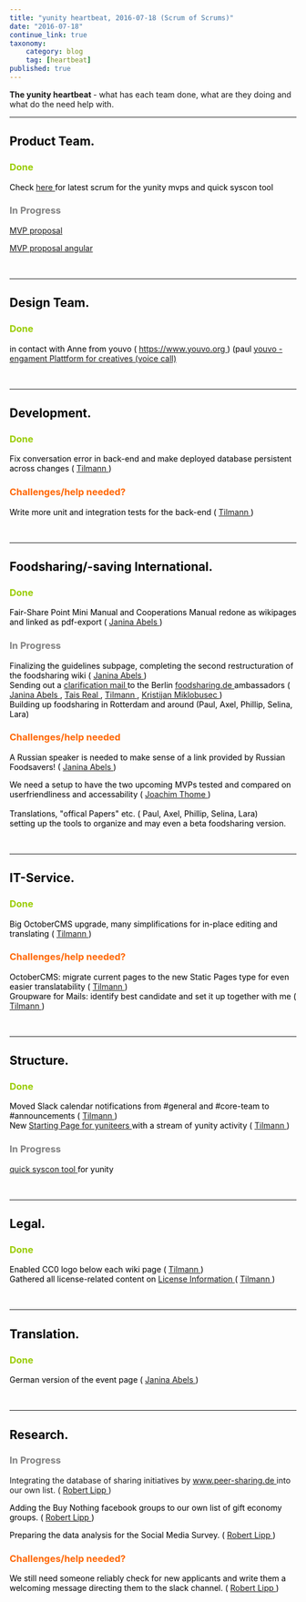 ```yaml
---
title: "yunity heartbeat, 2016-07-18 (Scrum of Scrums)"
date: "2016-07-18"
continue_link: true
taxonomy:
    category: blog
    tag: [heartbeat]
published: true
---
```


<div class="wiki-content">
 <div style="margin-left: 0.0px;">
  <p>
   <strong>
    The yunity heartbeat
   </strong>
   - what has each team done, what are they doing and what do the need help with.
  </p>
  <hr/>
 </div>
 <h2 id="yunityheartbeat,2016-07-18(ScrumofScrums)-ProductTeam.">
  <span style="color: rgb(0,0,0);">
   <strong>
    Product Team.
   </strong>
  </span>
 </h2>
 <h3 id="yunityheartbeat,2016-07-18(ScrumofScrums)-Done">
  <span style="color: rgb(153,204,0);">
   Done
  </span>
 </h3>
 <p>
  <span style="color: rgb(0,0,0);">
   Check
   <a href="https://yunity.atlassian.net/wiki/display/YUN/Scrum+17.7.2016" rel="nofollow">
    here
   </a>
   for latest scrum for the yunity mvps and quick syscon tool
   <br/>
  </span>
 </p>
 <h3 id="yunityheartbeat,2016-07-18(ScrumofScrums)-InProgress">
  <span style="color: rgb(128,128,128);">
   In Progress
  </span>
 </h3>
 <p>
  <a href="https://yunity.atlassian.net/wiki/display/YUN/MVP+proposal" rel="nofollow">
   MVP proposal
  </a>
 </p>
 <p>
  <span style="color: rgb(0,0,0);">
   <a href="https://yunity.atlassian.net/wiki/display/YUN/MVP+proposal+angular" rel="nofollow">
    MVP proposal angular
   </a>
  </span>
 </p>
 <p>
  <span style="color: rgb(0,0,0);">
   <br/>
  </span>
 </p>
 <hr/>
 <h2 id="yunityheartbeat,2016-07-18(ScrumofScrums)-DesignTeam.">
  <span style="color: rgb(0,0,0);">
   <strong>
    Design Team.
   </strong>
  </span>
 </h2>
 <h3 id="yunityheartbeat,2016-07-18(ScrumofScrums)-Done.1">
  <span style="color: rgb(153,204,0);">
   Done
  </span>
 </h3>
 <p>
  <span style="color: rgb(0,0,0);">
   in contact with Anne from youvo (
   <a class="external-link" href="https://www.youvo.org" rel="nofollow">
    https://www.youvo.org
   </a>
   ) (paul
   <a href="https://yunity.atlassian.net/wiki/pages/viewpage.action?pageId=46203135" rel="nofollow">
    youvo - engament Plattform for creatives (voice call)
   </a>
  </span>
 </p>
 <p>
  <span style="color: rgb(0,0,0);">
   <br/>
  </span>
 </p>
 <hr/>
 <h2 id="yunityheartbeat,2016-07-18(ScrumofScrums)-Development.">
  <span style="color: rgb(0,0,0);">
   <strong>
    Development.
    <br/>
   </strong>
  </span>
 </h2>
 <h3 id="yunityheartbeat,2016-07-18(ScrumofScrums)-Done.2">
  <span style="color: rgb(153,204,0);">
   Done
  </span>
 </h3>
 <p>
  <span style="color: rgb(0,0,0);">
   Fix conversation error in
   <span style="color: rgb(0,0,0);">
    back-end
   </span>
   and make deployed database persistent across changes (
   <a class="confluence-userlink user-mention" data-base-url="https://yunity.atlassian.net/wiki" data-linked-resource-id="4227118" data-linked-resource-type="userinfo" data-linked-resource-version="3" data-username="tiltec" href="https://yunity.atlassian.net/wiki/display/~tiltec">
    Tilmann
   </a>
   )
   <br/>
  </span>
 </p>
 <h3 id="yunityheartbeat,2016-07-18(ScrumofScrums)-Challenges/helpneeded?">
  <span style="color: rgb(255,102,0);">
   Challenges/help needed?
  </span>
 </h3>
 <p>
  <span style="color: rgb(0,0,0);">
   Write more unit and integration tests for the back-end (
   <a class="confluence-userlink user-mention" data-base-url="https://yunity.atlassian.net/wiki" data-linked-resource-id="4227118" data-linked-resource-type="userinfo" data-linked-resource-version="3" data-username="tiltec" href="https://yunity.atlassian.net/wiki/display/~tiltec">
    Tilmann
   </a>
   )
   <br/>
  </span>
 </p>
 <p>
  <span style="color: rgb(0,0,0);">
   <br/>
  </span>
 </p>
 <hr/>
 <h2 id="yunityheartbeat,2016-07-18(ScrumofScrums)-Foodsharing/-savingInternational.">
  <span style="color: rgb(0,0,0);">
   <strong>
    Foodsharing/-saving International.
    <br/>
   </strong>
  </span>
 </h2>
 <h3 id="yunityheartbeat,2016-07-18(ScrumofScrums)-Done.3">
  <span style="color: rgb(0,0,0);">
   <span style="color: rgb(153,204,0);">
    Done
   </span>
  </span>
 </h3>
 <p>
  <span style="color: rgb(0,0,0);">
   Fair-Share Point Mini Manual and Cooperations Manual redone as wikipages and linked as pdf-export (
   <a class="confluence-userlink user-mention" data-base-url="https://yunity.atlassian.net/wiki" data-linked-resource-id="4227489" data-linked-resource-type="userinfo" data-linked-resource-version="2" data-username="Janina" href="https://yunity.atlassian.net/wiki/display/~Janina">
    Janina Abels
   </a>
   )
  </span>
 </p>
 <h3 id="yunityheartbeat,2016-07-18(ScrumofScrums)-InProgress.1">
  <span style="color: rgb(128,128,128);">
   In Progress
  </span>
 </h3>
 <p>
  <span style="color: rgb(0,0,0);">
   Finalizing the guidelines subpage, completing the second restructuration of the foodsharing wiki (
   <a class="confluence-userlink user-mention" data-base-url="https://yunity.atlassian.net/wiki" data-linked-resource-id="4227489" data-linked-resource-type="userinfo" data-linked-resource-version="2" data-username="Janina" href="https://yunity.atlassian.net/wiki/display/~Janina">
    Janina Abels
   </a>
   )
   <br/>
   Sending out a
   <a class="external-link" href="https://yunity.slack.com/messages/fs_ambassador_mail/" rel="nofollow">
    clarification mail
   </a>
   to the Berlin
   <a class="external-link" href="http://foodsharing.de" rel="nofollow">
    foodsharing.de
   </a>
   ambassadors (
   <a class="confluence-userlink user-mention" data-base-url="https://yunity.atlassian.net/wiki" data-linked-resource-id="4227489" data-linked-resource-type="userinfo" data-linked-resource-version="2" data-username="Janina" href="https://yunity.atlassian.net/wiki/display/~Janina">
    Janina Abels
   </a>
   ,
   <a class="confluence-userlink user-mention" data-base-url="https://yunity.atlassian.net/wiki" data-linked-resource-id="4227353" data-linked-resource-type="userinfo" data-linked-resource-version="2" data-username="Tais" href="https://yunity.atlassian.net/wiki/display/~Tais">
    Tais Real
   </a>
   ,
   <a class="confluence-userlink user-mention" data-base-url="https://yunity.atlassian.net/wiki" data-linked-resource-id="4227118" data-linked-resource-type="userinfo" data-linked-resource-version="3" data-username="tiltec" href="https://yunity.atlassian.net/wiki/display/~tiltec">
    Tilmann
   </a>
   ,
   <a class="confluence-userlink user-mention" data-base-url="https://yunity.atlassian.net/wiki" data-linked-resource-id="7897368" data-linked-resource-type="userinfo" data-linked-resource-version="1" data-username="Kristijan Miklobusec" href="https://yunity.atlassian.net/wiki/display/~Kristijan+Miklobusec">
    Kristijan Miklobusec
   </a>
   )
   <br/>
   Building up foodsharing in Rotterdam and around (Paul, Axel, Phillip, Selina, Lara)
  </span>
 </p>
 <h3 id="yunityheartbeat,2016-07-18(ScrumofScrums)-Challenges/helpneeded">
  <span style="color: rgb(255,102,0);">
   Challenges/help needed
  </span>
 </h3>
 <p>
  <span style="color: rgb(0,0,0);">
   A Russian speaker is needed to make sense of a link provided by Russian Foodsavers! (
   <a class="confluence-userlink user-mention" data-base-url="https://yunity.atlassian.net/wiki" data-linked-resource-id="4227489" data-linked-resource-type="userinfo" data-linked-resource-version="2" data-username="Janina" href="https://yunity.atlassian.net/wiki/display/~Janina">
    Janina Abels
   </a>
   )
  </span>
 </p>
 <p>
  <span style="color: rgb(0,0,0);">
   We need a setup to have the two upcoming MVPs tested and compared on userfriendliness and accessability (
   <a class="confluence-userlink user-mention" data-base-url="https://yunity.atlassian.net/wiki" data-linked-resource-id="4227074" data-linked-resource-type="userinfo" data-linked-resource-version="2" data-username="Joachim Thome" href="https://yunity.atlassian.net/wiki/display/~Joachim+Thome">
    Joachim Thome
   </a>
   )
   <br/>
   <br/>
   Translations, "offical Papers" etc. (
   <span style="color: rgb(0,0,0);">
    Paul, Axel, Phillip, Selina, Lara)
    <br/>
    setting up the tools to organize and may even a beta foodsharing version.
   </span>
  </span>
 </p>
 <p>
  <span style="color: rgb(0,0,0);">
   <span style="color: rgb(0,0,0);">
    <br/>
   </span>
  </span>
 </p>
 <hr/>
 <h2 id="yunityheartbeat,2016-07-18(ScrumofScrums)-IT-Service.">
  <span style="color: rgb(0,0,0);">
   <strong>
    IT-Service.
   </strong>
  </span>
 </h2>
 <h3 id="yunityheartbeat,2016-07-18(ScrumofScrums)-Done.4">
  <span style="color: rgb(153,204,0);">
   Done
  </span>
 </h3>
 <p>
  <span style="color: rgb(0,0,0);">
   Big OctoberCMS upgrade, many simplifications for in-place editing and translating (
   <a class="confluence-userlink user-mention" data-base-url="https://yunity.atlassian.net/wiki" data-linked-resource-id="4227118" data-linked-resource-type="userinfo" data-linked-resource-version="3" data-username="tiltec" href="https://yunity.atlassian.net/wiki/display/~tiltec">
    Tilmann
   </a>
   )
   <br/>
  </span>
 </p>
 <h3 id="yunityheartbeat,2016-07-18(ScrumofScrums)-Challenges/helpneeded?.1">
  <span style="color: rgb(255,102,0);">
   Challenges/help needed?
  </span>
 </h3>
 <p>
  <span style="color: rgb(0,0,0);">
   OctoberCMS: migrate current pages to the new Static Pages type for even easier translatability (
   <a class="confluence-userlink user-mention" data-base-url="https://yunity.atlassian.net/wiki" data-linked-resource-id="4227118" data-linked-resource-type="userinfo" data-linked-resource-version="3" data-username="tiltec" href="https://yunity.atlassian.net/wiki/display/~tiltec">
    Tilmann
   </a>
   )
   <br/>
   Groupware for Mails: identify best candidate and set it up together with me (
   <a class="confluence-userlink user-mention" data-base-url="https://yunity.atlassian.net/wiki" data-linked-resource-id="4227118" data-linked-resource-type="userinfo" data-linked-resource-version="3" data-username="tiltec" href="https://yunity.atlassian.net/wiki/display/~tiltec">
    Tilmann
   </a>
   )
   <br/>
  </span>
 </p>
 <p>
  <span style="color: rgb(0,0,0);">
   <br/>
  </span>
 </p>
 <hr/>
 <h2 id="yunityheartbeat,2016-07-18(ScrumofScrums)-Structure.">
  <span style="color: rgb(0,0,0);">
   <strong>
    Structure.
   </strong>
  </span>
 </h2>
 <h3 id="yunityheartbeat,2016-07-18(ScrumofScrums)-Done.5">
  <span style="color: rgb(153,204,0);">
   Done
  </span>
 </h3>
 <p>
  <span style="color: rgb(0,0,0);">
   Moved Slack calendar notifications from #general and #core-team to #announcements (
   <a class="confluence-userlink user-mention" data-base-url="https://yunity.atlassian.net/wiki" data-linked-resource-id="4227118" data-linked-resource-type="userinfo" data-linked-resource-version="3" data-username="tiltec" href="https://yunity.atlassian.net/wiki/display/~tiltec">
    Tilmann
   </a>
   )
   <br/>
   New
   <a href="https://yunity.atlassian.net/wiki/display/YUN/Starting+Page+for+yuniteers" rel="nofollow">
    Starting Page for yuniteers
   </a>
   with a stream of yunity activity (
   <a class="confluence-userlink user-mention" data-base-url="https://yunity.atlassian.net/wiki" data-linked-resource-id="4227118" data-linked-resource-type="userinfo" data-linked-resource-version="3" data-username="tiltec" href="https://yunity.atlassian.net/wiki/display/~tiltec">
    Tilmann
   </a>
   )
   <br/>
  </span>
 </p>
 <h3 id="yunityheartbeat,2016-07-18(ScrumofScrums)-InProgress.2">
  <span style="color: rgb(128,128,128);">
   In Progress
  </span>
 </h3>
 <p>
  <span style="color: rgb(0,0,0);">
   <a href="https://yunity.atlassian.net/wiki/display/YUN/Quick+Syscon+tool" rel="nofollow">
    quick syscon tool
   </a>
   for yunity
   <br/>
  </span>
 </p>
 <p>
  <span style="color: rgb(0,0,0);">
   <br/>
  </span>
 </p>
 <hr/>
 <h2 id="yunityheartbeat,2016-07-18(ScrumofScrums)-Legal.">
  <span style="color: rgb(0,0,0);">
   <strong>
    Legal.
   </strong>
  </span>
 </h2>
 <h3 id="yunityheartbeat,2016-07-18(ScrumofScrums)-Done.6">
  <span style="color: rgb(153,204,0);">
   Done
  </span>
 </h3>
 <p>
  <span style="color: rgb(0,0,0);">
   Enabled CC0 logo below each wiki page (
   <a class="confluence-userlink user-mention" data-base-url="https://yunity.atlassian.net/wiki" data-linked-resource-id="4227118" data-linked-resource-type="userinfo" data-linked-resource-version="3" data-username="tiltec" href="https://yunity.atlassian.net/wiki/display/~tiltec">
    Tilmann
   </a>
   )
   <br/>
   Gathered all license-related content on
   <a href="https://yunity.atlassian.net/wiki/display/YUN/License+Information" rel="nofollow">
    License Information
   </a>
   (
   <a class="confluence-userlink user-mention" data-base-url="https://yunity.atlassian.net/wiki" data-linked-resource-id="4227118" data-linked-resource-type="userinfo" data-linked-resource-version="3" data-username="tiltec" href="https://yunity.atlassian.net/wiki/display/~tiltec">
    Tilmann
   </a>
   )
   <br/>
  </span>
 </p>
 <p>
  <span style="color: rgb(0,0,0);">
   <br/>
  </span>
 </p>
 <hr/>
 <h2 id="yunityheartbeat,2016-07-18(ScrumofScrums)-Translation.">
  <span style="color: rgb(0,0,0);">
   <strong>
    Translation.
   </strong>
  </span>
 </h2>
 <h3 id="yunityheartbeat,2016-07-18(ScrumofScrums)-Done.7">
  <span style="color: rgb(153,204,0);">
   Done
  </span>
 </h3>
 <p>
  <span style="color: rgb(0,0,0);">
   German version of the event page (
   <a class="confluence-userlink user-mention" data-base-url="https://yunity.atlassian.net/wiki" data-linked-resource-id="4227489" data-linked-resource-type="userinfo" data-linked-resource-version="2" data-username="Janina" href="https://yunity.atlassian.net/wiki/display/~Janina">
    Janina Abels
   </a>
   )
  </span>
 </p>
 <p>
  <span style="color: rgb(0,0,0);">
   <br/>
  </span>
 </p>
 <hr/>
 <h2 id="yunityheartbeat,2016-07-18(ScrumofScrums)-Research.">
  <span style="color: rgb(0,0,0);">
   <strong>
    Research.
   </strong>
  </span>
 </h2>
 <h3 id="yunityheartbeat,2016-07-18(ScrumofScrums)-InProgress.3">
  <span style="color: rgb(128,128,128);">
   In Progress
  </span>
 </h3>
 <p>
  Integrating the database of sharing initiatives by
  <a class="external-link" href="http://www.peer-sharing.de" rel="nofollow">
   www.peer-sharing.de
  </a>
  into our own list. (
  <a class="confluence-userlink user-mention" data-base-url="https://yunity.atlassian.net/wiki" data-linked-resource-id="4227129" data-linked-resource-type="userinfo" data-linked-resource-version="1" data-username="Diogenes" href="https://yunity.atlassian.net/wiki/display/~Diogenes">
   Robert Lipp
  </a>
  )
 </p>
 <p>
  <span style="color: rgb(0,0,0);">
   Adding the Buy Nothing facebook groups to our own list of gift economy groups. (
   <a class="confluence-userlink user-mention" data-base-url="https://yunity.atlassian.net/wiki" data-linked-resource-id="4227129" data-linked-resource-type="userinfo" data-linked-resource-version="1" data-username="Diogenes" href="https://yunity.atlassian.net/wiki/display/~Diogenes">
    Robert Lipp
   </a>
   )
   <br/>
  </span>
 </p>
 <p>
  <span style="color: rgb(0,0,0);">
   Preparing the data analysis for the Social Media Survey. (
   <a class="confluence-userlink user-mention" data-base-url="https://yunity.atlassian.net/wiki" data-linked-resource-id="4227129" data-linked-resource-type="userinfo" data-linked-resource-version="1" data-username="Diogenes" href="https://yunity.atlassian.net/wiki/display/~Diogenes">
    Robert Lipp
   </a>
   )
   <br/>
  </span>
 </p>
 <h3 id="yunityheartbeat,2016-07-18(ScrumofScrums)-Challenges/helpneeded?.2">
  <span style="color: rgb(255,102,0);">
   Challenges/help needed?
  </span>
 </h3>
 <p>
  <span style="color: rgb(0,0,0);">
   We still need someone reliably check for new applicants and write them a welcoming message directing them to the slack channel. (
   <a class="confluence-userlink user-mention" data-base-url="https://yunity.atlassian.net/wiki" data-linked-resource-id="4227129" data-linked-resource-type="userinfo" data-linked-resource-version="1" data-username="Diogenes" href="https://yunity.atlassian.net/wiki/display/~Diogenes">
    Robert Lipp
   </a>
   )
  </span>
 </p>
</div>
